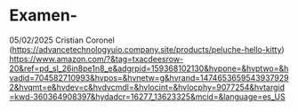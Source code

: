 # Examen-
05/02/2025
Cristian Coronel 
(https://advancetechnologyuio.company.site/products/peluche-hello-kitty)
https://www.amazon.com/?&tag=txacdeesrow-20&ref=pd_sl_26in8pe1n8_e&adgrpid=159368102130&hvpone=&hvptwo=&hvadid=704582710993&hvpos=&hvnetw=g&hvrand=14746536595439379292&hvqmt=e&hvdev=c&hvdvcmdl=&hvlocint=&hvlocphy=9077254&hvtargid=kwd-360364908397&hydadcr=16277_13623325&mcid=&language=es_US
